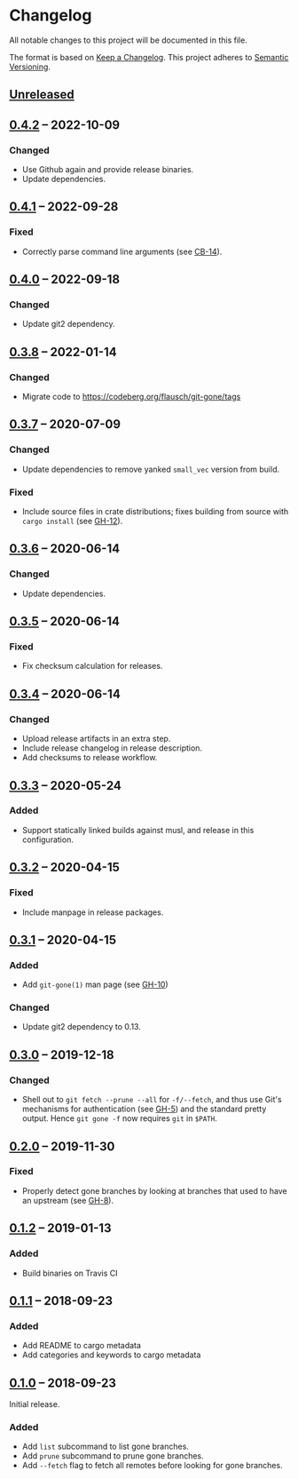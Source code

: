 # Changelog
All notable changes to this project will be documented in this file.

The format is based on [Keep a Changelog](http://keepachangelog.com/en/1.0.0/).
This project adheres to [Semantic Versioning](http://semver.org/spec/v2.0.0.html).

## [Unreleased]

## [0.4.2] – 2022-10-09

### Changed

- Use Github again and provide release binaries.
- Update dependencies.

## [0.4.1] – 2022-09-28

### Fixed
- Correctly parse command line arguments (see [CB-14]).

[CB-14]: https://codeberg.org/flausch/git-gone/issues/14

## [0.4.0] – 2022-09-18

### Changed
- Update git2 dependency.

## [0.3.8] – 2022-01-14

### Changed
- Migrate code to <https://codeberg.org/flausch/git-gone/tags>

## [0.3.7] – 2020-07-09
### Changed
- Update dependencies to remove yanked `small_vec` version from build.

### Fixed
- Include source files in crate distributions; fixes building from source with
  `cargo install` (see [GH-12]).

[GH-12]: https://github.com/swsnr/git-gone/issues/12

## [0.3.6] – 2020-06-14
### Changed
- Update dependencies.

## [0.3.5] – 2020-06-14
### Fixed
- Fix checksum calculation for releases.

## [0.3.4] – 2020-06-14
### Changed
- Upload release artifacts in an extra step.
- Include release changelog in release description.
- Add checksums to release workflow.

## [0.3.3] – 2020-05-24
### Added
- Support statically linked builds against musl, and release in this
  configuration.

## [0.3.2] – 2020-04-15
### Fixed
- Include manpage in release packages.

## [0.3.1] – 2020-04-15
### Added
* Add `git-gone(1)` man page (see [GH-10])

### Changed
* Update git2 dependency to 0.13.

[GH-10]: https://github.com/swsnr/git-gone/pull/10

## [0.3.0] – 2019-12-18
### Changed
* Shell out to `git fetch --prune --all` for `-f/--fetch`, and thus use Git's
  mechanisms for authentication (see [GH-5]) and the standard pretty output.
  Hence `git gone -f` now requires `git` in `$PATH`.

[GH-5]: https://github.com/swsnr/git-gone/issues/5

## [0.2.0] – 2019-11-30
### Fixed
* Properly detect gone branches by looking at branches that used to have an
  upstream (see [GH-8]).

[GH-8]: https://github.com/swsnr/git-gone/pull/8

## [0.1.2] – 2019-01-13
### Added
* Build binaries on Travis CI

## [0.1.1] – 2018-09-23
### Added
* Add README to cargo metadata
* Add categories and keywords to cargo metadata

## [0.1.0] – 2018-09-23

Initial release.

### Added

* Add `list` subcommand to list gone branches.
* Add `prune` subcommand to prune gone branches.
* Add `--fetch` flag to fetch all remotes before looking for gone branches.

[Unreleased]: https://github.com/swsnr/git-gone/compare/v0.4.2...HEAD
[0.4.2]: https://github.com/swsnr/git-gone/compare/v0.4.1...v0.4.2
[0.4.1]: https://github.com/swsnr/git-gone/compare/v0.4.0...v0.4.1
[0.4.0]: https://github.com/swsnr/git-gone/compare/v0.3.8...v0.4.0
[0.3.8]: https://github.com/swsnr/git-gone/compare/v0.3.7...v0.3.8
[0.3.7]: https://github.com/swsnr/git-gone/compare/v0.3.6...v0.3.7
[0.3.6]: https://github.com/swsnr/git-gone/compare/v0.3.5...v0.3.6
[0.3.5]: https://github.com/swsnr/git-gone/compare/v0.3.4...v0.3.5
[0.3.4]: https://github.com/swsnr/git-gone/compare/v0.3.3...v0.3.4
[0.3.3]: https://github.com/swsnr/git-gone/compare/v0.3.2...v0.3.3
[0.3.2]: https://github.com/swsnr/git-gone/compare/v0.3.1...v0.3.2
[0.3.1]: https://github.com/swsnr/git-gone/compare/v0.3.0...v0.3.1
[0.3.0]: https://github.com/swsnr/git-gone/compare/v0.2.0...v0.3.0
[0.2.0]: https://github.com/swsnr/git-gone/compare/v0.1.2...v0.2.0
[0.1.2]: https://github.com/swsnr/git-gone/compare/v0.1.1...v0.1.2
[0.1.1]: https://github.com/swsnr/git-gone/compare/v0.1.0...v0.1.1
[0.1.0]: https://github.com/swsnr/git-gone/releases/tag/v0.1.0
